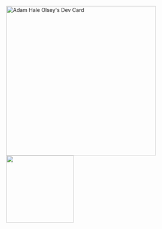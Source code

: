 





<a href="https://app.daily.dev/AdamHale88"><img src="https://api.daily.dev/devcards/e08050b4ca7849c184be174817f57923.png?r=tsr" width="400" alt="Adam Hale Olsey's Dev Card"/></a>
<img height="180em" src="https://github-readme-stats.vercel.app/api?username=AdamHale88&show_icons=true&hide_border=true&&count_private=true&include_all_commits=true" />
